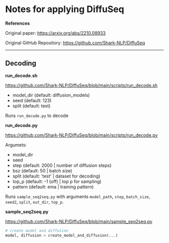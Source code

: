 # Notes for applying DiffuSeq

**References**

Original paper: https://arxiv.org/abs/2210.08933

Original GitHub Repository: https://github.com/Shark-NLP/DiffuSeq

---


## Decoding

**run_decode.sh**

https://github.com/Shark-NLP/DiffuSeq/blob/main/scripts/run_decode.sh

- model_dir (default: diffusion_models)
- seed (default: 123)
- split (default: test)

Runs `run_decode.py` to decode


**run_decode.py**

https://github.com/Shark-NLP/DiffuSeq/blob/main/scripts/run_decode.py

Argumets:

- model_dir
- seed
- step (default: 2000 | number of diffusion steps)
- bsz (default: 50 | batch size)
- split (default: 'test' | dataset for decoding)
- top_p (default: -1 (off) | top p for sampling)
- pattern (default: ema | training pattern)

Runs `sample_seq2seq.py` with arguments `model_path`, `step`, `batch_size`, `seed2`, `split`, `out_dir`, `top_p`.



**sample_seq2seq.py**

https://github.com/Shark-NLP/DiffuSeq/blob/main/sample_seq2seq.py

```python
# create model and diffusion
model, diffusion = create_model_and_diffusion(...)


```
